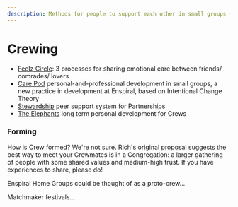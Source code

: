 ```yaml
---
description: Methods for people to support each other in small groups (less than 8)
---
```


# Crewing

* [Feelz Circle](http://emotionalanarchism.com/how-to-form-a-radical-feelz-circle/): 3 processes for sharing emotional care between friends/ comrades/ lovers
* [Care Pod](https://docs.google.com/document/d/1pFPbxmzf41zsHS0pMExvPqz9Pi6SMFXeFHJ8_Eb96EI/edit?ts=5bdf0475) personal-and-professional development in small groups, a new practice in development at Enspiral, based on Intentional Change Theory
* [Stewardship](https://loomio.coop/stewarding.html) peer support system for Partnerships
* [The Elephants](https://medium.com/things-ive-written/the-elephants-182870501589) long term personal development for Crews

### Forming

How is Crew formed? We're not sure. Rich's original [proposal](proposal.md) suggests the best way to meet your Crewmates is in a Congregation: a larger gathering of people with some shared values and medium-high trust. If you have experiences to share, please do!

Enspiral Home Groups could be thought of as a proto-crew...

Matchmaker festivals...

